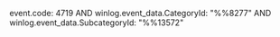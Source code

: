 event.code: 4719 AND winlog.event_data.CategoryId: "%%8277" AND winlog.event_data.SubcategoryId: "%%13572"
